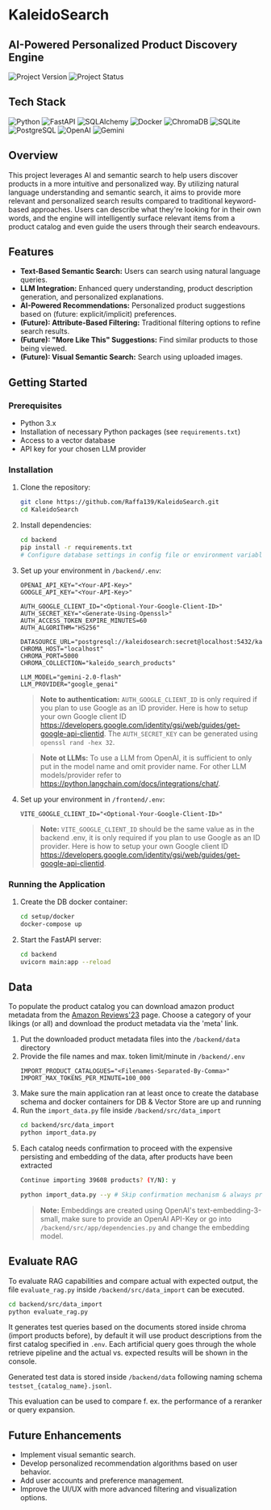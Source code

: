 # KaleidoSearch

## AI-Powered Personalized Product Discovery Engine

![Project Version](https://img.shields.io/badge/Version-1.0-%23181717)
![Project Status](https://img.shields.io/badge/Status-Development-blue)

## Tech Stack

![Python](https://img.shields.io/badge/-Python-3776AB?style=flat-square&logo=python&logoColor=white)
![FastAPI](https://img.shields.io/badge/-FastAPI-009688?style=flat-square&logo=fastapi&logoColor=white)
![SQLAlchemy](https://img.shields.io/badge/SQLAlchemy-D71F00?style=flat-square&logo=sqlalchemy&logoColor=white)
![Docker](https://img.shields.io/badge/Docker-2496ED?style=flat-square&logo=docker&logoColor=white)
![ChromaDB](https://img.shields.io/badge/-ChromaDB-orange?style=flat-square)
![SQLite](https://img.shields.io/badge/SQLite-003B57?style=flat-square&logo=sqlite&logoColor=white)
![PostgreSQL](https://img.shields.io/badge/PostgreSQL-4169E1?style=flat-square&logo=postgresql&logoColor=white)
![OpenAI](https://img.shields.io/badge/OpenAI-412991?style=flat-square&logo=openai&logoColor=white)
![Gemini](https://img.shields.io/badge/Gemini-8E75B2?style=flat-square&logo=googlegemini&logoColor=white)

## Overview

This project leverages AI and semantic search to help users discover products in a more intuitive
and personalized way. By utilizing natural language understanding and semantic search,
it aims to provide more relevant and personalized search results compared to traditional
keyword-based
approaches. Users can describe what they're looking for in their own words, and the engine will
intelligently surface relevant items from a product catalog and even guide the users through their
search endeavours.

## Features

* **Text-Based Semantic Search:** Users can search using natural language queries.
* **LLM Integration:** Enhanced query understanding, product description generation, and
  personalized explanations.
* **AI-Powered Recommendations:** Personalized product suggestions based on (future:
  explicit/implicit) preferences.
* **(Future): Attribute-Based Filtering:** Traditional filtering options to refine search results.
* **(Future): "More Like This" Suggestions:** Find similar products to those being viewed.
* **(Future): Visual Semantic Search:** Search using uploaded images.

## Getting Started

### Prerequisites

* Python 3.x
* Installation of necessary Python packages (see `requirements.txt`)
* Access to a vector database
* API key for your chosen LLM provider

### Installation

1. Clone the repository:
   ```bash
   git clone https://github.com/Raffa139/KaleidoSearch.git
   cd KaleidoSearch
   ```
2. Install dependencies:
   ```bash
   cd backend
   pip install -r requirements.txt
   # Configure database settings in config file or environment variables
   ```
3. Set up your environment in `/backend/.env`:
   ```.env
   OPENAI_API_KEY="<Your-API-Key>"
   GOOGLE_API_KEY="<Your-API-Key>"
   
   AUTH_GOOGLE_CLIENT_ID="<Optional-Your-Google-Client-ID>"
   AUTH_SECRET_KEY="<Generate-Using-Openssl>"
   AUTH_ACCESS_TOKEN_EXPIRE_MINUTES=60
   AUTH_ALGORITHM="HS256"
   
   DATASOURCE_URL="postgresql://kaleidosearch:secret@localhost:5432/kaleidosearch"
   CHROMA_HOST="localhost"
   CHROMA_PORT=5000
   CHROMA_COLLECTION="kaleido_search_products"
   
   LLM_MODEL="gemini-2.0-flash"
   LLM_PROVIDER="google_genai"
   ```
   > **Note to authentication:**
   > `AUTH_GOOGLE_CLIENT_ID` is only required if you plan to use Google as an ID provider. Here is
   how to setup your own Google client
   ID https://developers.google.com/identity/gsi/web/guides/get-google-api-clientid.
   > The `AUTH_SECRET_KEY` can be generated using `openssl rand -hex 32`.

   > **Note ot LLMs:**
   > To use a LLM from OpenAI, it is sufficient to only put in the model name and omit provider
   name. For other LLM models/provider refer
   to https://python.langchain.com/docs/integrations/chat/.
4. Set up your environment in `/frontend/.env`:
   ```.env
   VITE_GOOGLE_CLIENT_ID="<Optional-Your-Google-Client-ID>"
   ```
   > **Note:**
   > `VITE_GOOGLE_CLIENT_ID` should be the same value as in the backend .env, it is only required if
   you plan to use Google as an ID provider. Here is how to setup your own Google client
   ID https://developers.google.com/identity/gsi/web/guides/get-google-api-clientid.

### Running the Application

1. Create the DB docker container:
   ```bash
   cd setup/docker
   docker-compose up
   ```
2. Start the FastAPI server:
   ```bash
   cd backend
   uvicorn main:app --reload
   ```

## Data

To populate the product catalog you can download amazon product metadata from the
[Amazon Reviews'23](https://amazon-reviews-2023.github.io/#grouped-by-category) page.
Choose a category of your likings (or all) and download the product metadata via the 'meta' link.

1. Put the downloaded product metadata files into the `/backend/data` directory
2. Provide the file names and max. token limit/minute in `/backend/.env`
   ```.env
   IMPORT_PRODUCT_CATALOGUES="<Filenames-Separated-By-Comma>"
   IMPORT_MAX_TOKENS_PER_MINUTE=100_000
   ```
3. Make sure the main application ran at least once to create the database schema and docker
   containers for DB & Vector Store are up and running
4. Run the `import_data.py` file inside `/backend/src/data_import`
   ```bash
   cd backend/src/data_import
   python import_data.py
   ```
5. Each catalog needs confirmation to proceed with the expensive persisting and embedding of the
   data, after products have been extracted
   ```bash
   Continue importing 39608 products? (Y/N): y
   ```
   ```bash
   python import_data.py --y # Skip confirmation mechanism & always proceed with the import
   ```
   > **Note:**
   > Embeddings are created using OpenAI's text-embedding-3-small, make sure to provide an OpenAI
   API-Key or go into `/backend/src/app/dependencies.py` and change the embedding model.

## Evaluate RAG

To evaluate RAG capabilities and compare actual with expected output, the file `evaluate_rag.py`
inside `/backend/src/data_import` can be executed.

```bash
cd backend/src/data_import
python evaluate_rag.py
```

It generates test queries based on the documents stored
inside chroma (import products before), by default it will use product descriptions from the first
catalog specified in `.env`. Each artificial query goes through the whole retrieve pipeline and the
actual vs. expected results will be shown in the console.

Generated test data is stored inside `/backend/data` following naming schema
`testset_{catalog_name}.jsonl`.

This evaluation can be used to compare f. ex. the performance of a reranker or query expansion.

## Future Enhancements

* Implement visual semantic search.
* Develop personalized recommendation algorithms based on user behavior.
* Add user accounts and preference management.
* Improve the UI/UX with more advanced filtering and visualization options.
